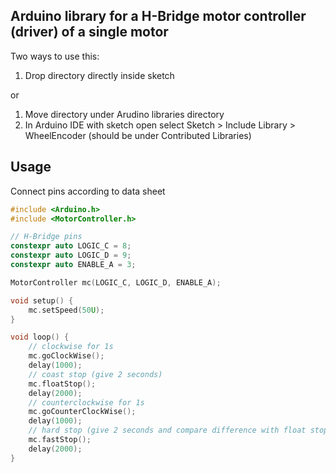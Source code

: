 ## Arduino library for a H-Bridge motor controller (driver) of a single motor

Two ways to use this:
1. Drop directory directly inside sketch

or

1. Move directory under Arudino libraries directory
2. In Arduino IDE with sketch open select Sketch > Include Library > WheelEncoder (should be under Contributed Libraries)

## Usage

Connect pins according to data sheet

```c++
#include <Arduino.h>
#include <MotorController.h>

// H-Bridge pins
constexpr auto LOGIC_C = 8;
constexpr auto LOGIC_D = 9;
constexpr auto ENABLE_A = 3;

MotorController mc(LOGIC_C, LOGIC_D, ENABLE_A);

void setup() { 
    mc.setSpeed(50U);
}

void loop() {
    // clockwise for 1s
    mc.goClockWise();
    delay(1000);
    // coast stop (give 2 seconds)
    mc.floatStop();
    delay(2000);
    // counterclockwise for 1s
    mc.goCounterClockWise();
    delay(1000);
    // hard stop (give 2 seconds and compare difference with float stop)
    mc.fastStop();
    delay(2000);
}
```
